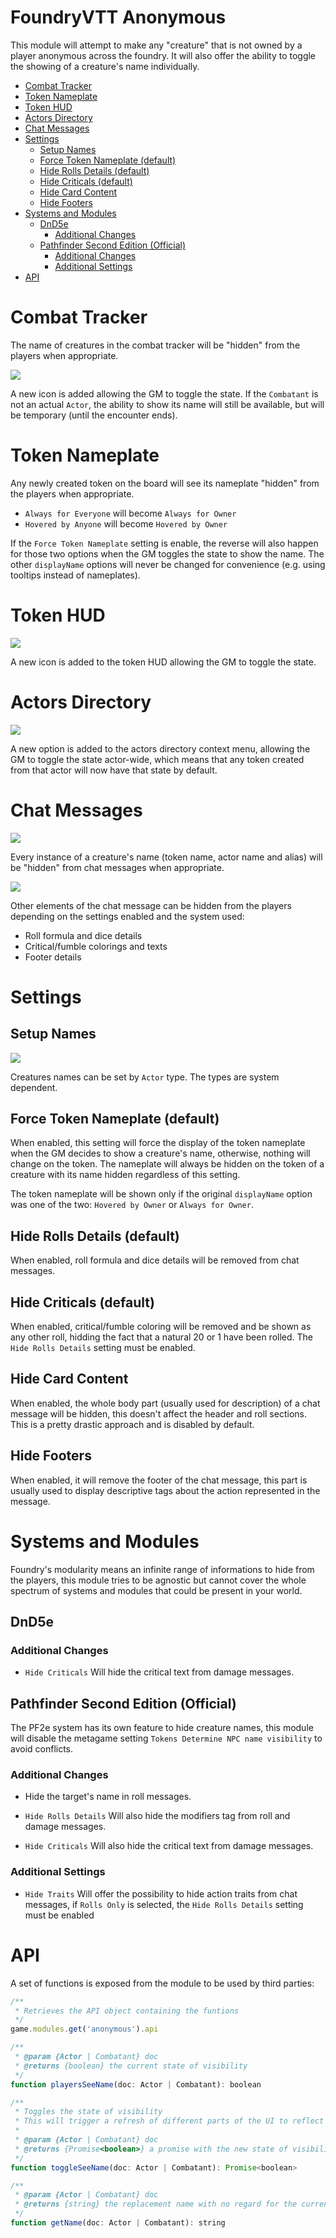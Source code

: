 # FoundryVTT Anonymous

This module will attempt to make any "creature" that is not owned by a player anonymous across the foundry. It will also offer the ability to toggle the showing of a creature's name individually.

-   [Combat Tracker](#combat-tracker)
-   [Token Nameplate](#token-nameplate)
-   [Token HUD](#token-hud)
-   [Actors Directory](#actors-directory)
-   [Chat Messages](#chat-messages)
-   [Settings](#settings)
    -   [Setup Names](#setup-names)
    -   [Force Token Nameplate (default)](#force-token-nameplate-default)
    -   [Hide Rolls Details (default)](#hide-rolls-details-default)
    -   [Hide Criticals (default)](#hide-criticals-default)
    -   [Hide Card Content](#hide-card-content)
    -   [Hide Footers](#hide-footers)
-   [Systems and Modules](#systems-and-modules)
    -   [DnD5e](#dnd5e)
        -   [Additional Changes](#additional-changes)
    -   [Pathfinder Second Edition (Official)](#pathfinder-second-edition-official)
        -   [Additional Changes](#additional-changes-1)
        -   [Additional Settings](#additional-settings)
-   [API](#api)

# Combat Tracker

The name of creatures in the combat tracker will be "hidden" from the players when appropriate.

![](./readme/tracker.webp)

A new icon is added allowing the GM to toggle the state. If the `Combatant` is not an actual `Actor`, the ability to show its name will still be available, but will be temporary (until the encounter ends).

# Token Nameplate

Any newly created token on the board will see its nameplate "hidden" from the players when appropriate.

-   `Always for Everyone` will become `Always for Owner`
-   `Hovered by Anyone` will become `Hovered by Owner`

If the `Force Token Nameplate` setting is enable, the reverse will also happen for those two options when the GM toggles the state to show the name. The other `displayName` options will never be changed for convenience (e.g. using tooltips instead of nameplates).

# Token HUD

![](./readme/hud.webp)

A new icon is added to the token HUD allowing the GM to toggle the state.

# Actors Directory

![](./readme/context.webp)

A new option is added to the actors directory context menu, allowing the GM to toggle the state actor-wide, which means that any token created from that actor will now have that state by default.

# Chat Messages

![](./readme/chat.webp)

Every instance of a creature's name (token name, actor name and alias) will be "hidden" from chat messages when appropriate.

![](./readme/pf2e.webp)

Other elements of the chat message can be hidden from the players depending on the settings enabled and the system used:

-   Roll formula and dice details
-   Critical/fumble colorings and texts
-   Footer details

# Settings

## Setup Names

![](./readme/names.webp)

Creatures names can be set by `Actor` type. The types are system dependent.

## Force Token Nameplate (default)

When enabled, this setting will force the display of the token nameplate when the GM decides to show a creature's name, otherwise, nothing will change on the token. The nameplate will always be hidden on the token of a creature with its name hidden regardless of this setting.

The token nameplate will be shown only if the original `displayName` option was one of the two: `Hovered by Owner` or `Always for Owner`.

## Hide Rolls Details (default)

When enabled, roll formula and dice details will be removed from chat messages.

## Hide Criticals (default)

When enabled, critical/fumble coloring will be removed and be shown as any other roll, hidding the fact that a natural 20 or 1 have been rolled. The `Hide Rolls Details` setting must be enabled.

## Hide Card Content

When enabled, the whole body part (usually used for description) of a chat message will be hidden, this doesn't affect the header and roll sections. This is a pretty drastic approach and is disabled by default.

## Hide Footers

When enabled, it will remove the footer of the chat message, this part is usually used to display descriptive tags about the action represented in the message.

# Systems and Modules

Foundry's modularity means an infinite range of informations to hide from the players, this module tries to be agnostic but cannot cover the whole spectrum of systems and modules that could be present in your world.

## DnD5e

### Additional Changes

-   `Hide Criticals` Will hide the critical text from damage messages.

## Pathfinder Second Edition (Official)

The PF2e system has its own feature to hide creature names, this module will disable the metagame setting `Tokens Determine NPC name visibility` to avoid conflicts.

### Additional Changes

-   Hide the target's name in roll messages.

-   `Hide Rolls Details` Will also hide the modifiers tag from roll and damage messages.

-   `Hide Criticals` Will also hide the critical text from damage messages.

### Additional Settings

-   `Hide Traits` Will offer the possibility to hide action traits from chat messages, if `Rolls Only` is selected, the `Hide Rolls Details` setting must be enabled

# API

A set of functions is exposed from the module to be used by third parties:

```js
/**
 * Retrieves the API object containing the funtions
 */
game.modules.get('anonymous').api
```

```js
/**
 * @param {Actor | Combatant} doc
 * @returns {boolean} the current state of visibility
 */
function playersSeeName(doc: Actor | Combatant): boolean
```

```js
/**
 * Toggles the state of visibility
 * This will trigger a refresh of different parts of the UI to reflect the new state
 *
 * @param {Actor | Combatant} doc
 * @returns {Promise<boolean>} a promise with the new state of visibility
 */
function toggleSeeName(doc: Actor | Combatant): Promise<boolean>
```

```js
/**
 * @param {Actor | Combatant} doc
 * @returns {string} the replacement name with no regard for the current state of visibility
 */
function getName(doc: Actor | Combatant): string
```
